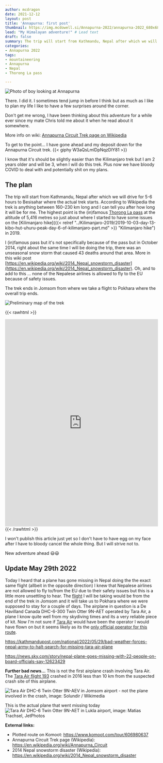 ```yaml
---
author: mcdragon
date: 2021-12-12
layout: post
title: 'Annapurna: first post'
thumbnail: https://img.mcdowell.si/Annapurna-2022/annapurna-2022_680x680.jpg
lead: "My Himalayan adventure!" # Lead text
draft: false
summary: The trip will start from Kathmandu, Nepal after which we will drive for 5-6 hours to Besisahar where the actual trek starts. According to Wikipedia the trek is anything between 160–230 km long and I can tell you after how long it will be for me. The highest point is the (in)famous Thorong La pass at 5,416 metre altitude so just about where I started to have some issues on the Kilimanjaro hike in 2019. 
categories:
- Annapurna 2022
tags:
- mountaineering
- Annapurna
- Nepal
- Thorong La pass

---
```

![Photo of boy looking at Annapurna](https://img.mcdowell.si/Annapurna-2022/annapurna-child.jpg)

There. I did it. I sometimes tend jump in before I think but as much as I like to plan my life I like to have a few surprises around the corner. 

Don't get me wrong, I have been thinking about this adventure for a while ever since my mate Chris told me about it when he read about it somewhere.

More info on wiki:  [Annapurna Circuit Trek page on Wikipedia](https://en.wikipedia.org/wiki/Annapurna_Circuit)

To get to the point... I have gone ahead and my deposit down for the Annapurna Circuit trek. 
{{< giphy W3aQsLmlDpNqzDlY81 >}}

I know that it's should be slightly easier than the Kilimanjaro trek but I am 2 years older and will be 3, when I will do this trek. 
Plus now we have bloody COVID to deal with and potentially shit on my plans. 

## The plan
The trip will start from Kathmandu, Nepal after which we will drive for 5-6 hours to Besisahar where the actual trek starts. According to Wikipedia the trek is anything between 160–230 km long and I can tell you after how long it will be for me. The highest point is the (in)famous [Thorong La pass](https://en.wikipedia.org/wiki/Thorong_La) at the altitude of 5,416 metres so just about where I started to have some issues on the [Kilimanjaro hike]({{< relref "../Kilimanjaro-2019/2019-10-03-day-13-kibo-hut-uhuru-peak-day-6-of-kilimanjaro-part.md" >}} "Kilimanjaro hike") in 2019. 

I (in)famous pass but it's not specifically because of the pass but in October 2014, right about the same time I will be doing the trip, there was an unseasonal snow storm that caused 43 deaths around that area. More in this wiki post [https://en.wikipedia.org/wiki/2014_Nepal_snowstorm_disaster](https://en.wikipedia.org/wiki/2014_Nepal_snowstorm_disaster).
Oh, and to add to this ... none of the Nepalese airlines is allowed to fly to the EU because of safety issues.

The trek ends in Jomsom from where we take a flight to Pokhara where the overall trip ends. 

![Preliminary map of the trek](https://img.mcdowell.si/Annapurna-2022/rough-map-of-trek.gif "Preliminary map of the trek")

{{< rawhtml >}}
  <iframe src="https://www.komoot.com/tour/606980637/embed?profile=1" width="100%" height="680" frameborder="0" scrolling="no"></iframe>
{{< /rawhtml >}}

I won't publish this article just yet so I don't have to have egg on my face after I have to bloody cancel the whole thing. But I will strive not to. 

New adventure ahead 😃😃

## Update May 29th 2022
Today I heard that a plane has gone missing in Nepal doing the the exact same flight (allbeit in the opposite direction)
I knew that Nepalese airlines are not allowed to fly to/from the EU due to their safety issues but this is a little more unsettling to hear.
The [flight](https://www.flightradar24.com/data/aircraft/9n-aet#2c093470) I will be taking would be from the end of the trek in Jomsom and it will take us to Pokhara where we were supposed to stay for a couple of days. 
The airplane in question is a De Havilland Canada DHC-6-300 Twin Otter 9N-AET operated by Tara Air, a plane I know quite well from my skydiving times and its a very reliable piece of kit. 
Now I'm not sure if [Tara Air](https://www.taraair.com/) would have been the operator I would have flown on but it seems likely as its the [only official operator for this route](https://english.onlinekhabar.com/pokhara-jomsom-flight-reopens.html).

https://kathmandupost.com/national/2022/05/29/bad-weather-forces-nepal-army-to-halt-search-for-missing-tara-air-plane

https://news.sky.com/story/nepal-plane-goes-missing-with-22-people-on-board-officials-say-12623429

**Further bad news...**
This is not the first airplane crash involving Tara Air. The [Tara Air flight 193](https://en.wikipedia.org/wiki/Tara_Air_Flight_193) crashed in 2016 less than 10 km from the suspected crash site of this airplane. 

![Tara Air DHC-6 Twin Otter 9N-AEV in Jomsom airport - not the plane involved in the crash, image: Solundir / Wikimedia](https://img.mcdowell.si/Annapurna-2022/Tara_Air_Twin_Otter_in_Jomsom.jpg "Tara Air DHC-6 Twin Otter 9N-AEV in Jomsom airport, image: Solundir / Wikimedia")

This is the actual plane that went missing today
![Tara Air DHC-6 Twin Otter 9N-AET in Lukla airport, image: Matias Trachsel, JetPhotos](https://img.mcdowell.si/Annapurna-2022/9N-AET.jpeg "Tara Air DHC-6 Twin Otter 9N-AET in Lukla airport, image: Matias Trachsel, JetPhotos")

**External links:**
- Plotted route on Komoot: https://www.komoot.com/tour/606980637
- Annapurna Circuit Trek page (Wikipedia): https://en.wikipedia.org/wiki/Annapurna_Circuit
- 2014 Nepal snowstorm disaster (Wikipedia): https://en.wikipedia.org/wiki/2014_Nepal_snowstorm_disaster